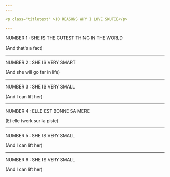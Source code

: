 ```yaml
---
---

<p class="titletext" >10 REASONS WHY I LOVE SKUTIE</p>

---
```


<p class="titletext" >NUMBER 1 : SHE IS THE CUTEST THING IN THE WORLD</p>
<p class="titletext" >(And that's a fact)</p>


<div class="demo">
  <div class="perspective-container">
    <div class="card" id = "bebzou"></div>
  </div>
</div>

---

<p class="titletext" >NUMBER 2 : SHE IS VERY SMART</p>
<p class="titletext" >(And she will go far in life)</p>


<div class="demo">
  <div class="perspective-container">
    <div class="card" id = "bebzou2"></div>
  </div>
</div>

---

<p class="titletext" >NUMBER 3 : SHE IS VERY SMALL</p>
<p class="titletext" >(And I can lift her)</p>


<div class="demo">
  <div class="perspective-container">
    <div class="card" id = "bebzou3"></div>
  </div>
</div>

---

<p class="titletext" >NUMBER 4 : ELLE EST BONNE SA MERE</p>
<p class="titletext" >(Et elle twerk sur la piste)</p>


<div class="demo">
  <div class="perspective-container">
    <div class="card" id = "bebzou3"></div>
  </div>
</div>

---

<p class="titletext" >NUMBER 5 : SHE IS VERY SMALL</p>
<p class="titletext" >(And I can lift her)</p>


<div class="demo">
  <div class="perspective-container">
    <div class="card" id = "bebzou3"></div>
  </div>
</div>

---

<p class="titletext" >NUMBER 6 : SHE IS VERY SMALL</p>
<p class="titletext" >(And I can lift her)</p>


<div class="demo">
  <div class="perspective-container">
    <div class="card" id = "bebzou3"></div>
  </div>
</div>

 <script type="text/javascript">

      
      const pictureElement = document.getElementById('bebzou');
      pictureElement.onmousemove = handleMouseMove;
     
      function handleMouseMove(event) {
  const height = window.innerHeight;
  const width = window.innerWidth;
  // Creates angles of (-20, -20) (left, bottom) and (20, 20) (right, top)
  const yAxisDegree = event.pageX / width * 40 - 20;
  const xAxisDegree = event.pageY / height * -1 * 40 + 20;
  event.target.style.transform = `rotateY(${yAxisDegree}deg) rotateX(${xAxisDegree}deg)`;
  // Set the sheen position
  setSheenPosition(event.pageX / width, event.pageY / width);
}

      function setSheenPosition(xRatio, yRatio) {
  // This creates a "distance" up to 400px each direction to offset the sheen
  const xOffset = 1 - (xRatio - 0.5) * 800;
  const yOffset = 1 - (yRatio - 0.5) * 800;
  event.target.style.setProperty('--sheenX', `${xOffset}px`)
  event.target.style.setProperty('--sheenY', `${yOffset}px`)
}

    </script>
